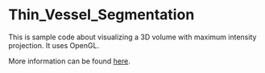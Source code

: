 Thin_Vessel_Segmentation
========================

This is sample code about visualizing a 3D volume with maximum intensity projection. It uses OpenGL. 

More information can be found [here](https://yzhongblog.wordpress.com/2014/01/16/maximum-intensity-projection-with-opengl/). 
